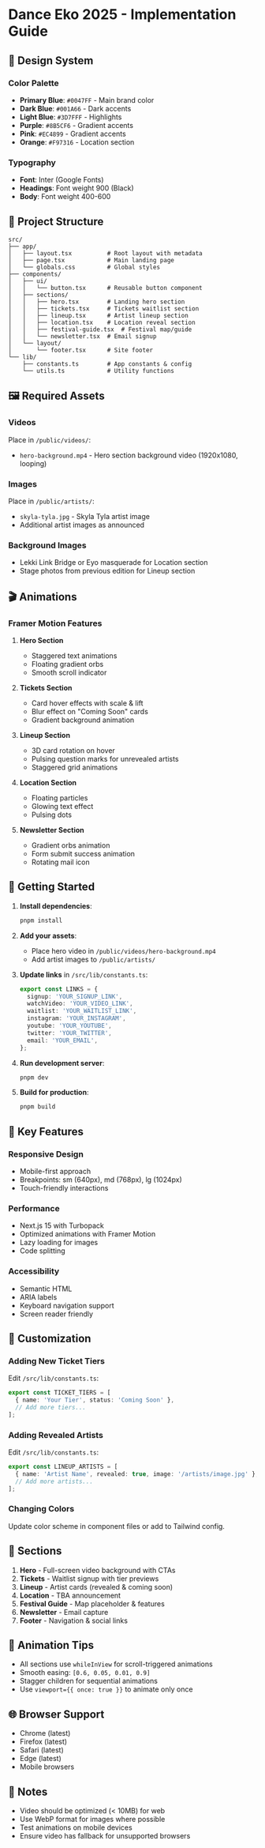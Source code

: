 # Dance Eko 2025 - Implementation Guide

## 🎨 Design System

### Color Palette
- **Primary Blue**: `#0047FF` - Main brand color
- **Dark Blue**: `#001A66` - Dark accents
- **Light Blue**: `#3D7FFF` - Highlights
- **Purple**: `#8B5CF6` - Gradient accents
- **Pink**: `#EC4899` - Gradient accents
- **Orange**: `#F97316` - Location section

### Typography
- **Font**: Inter (Google Fonts)
- **Headings**: Font weight 900 (Black)
- **Body**: Font weight 400-600

## 📁 Project Structure

```
src/
├── app/
│   ├── layout.tsx          # Root layout with metadata
│   ├── page.tsx            # Main landing page
│   └── globals.css         # Global styles
├── components/
│   ├── ui/
│   │   └── button.tsx      # Reusable button component
│   ├── sections/
│   │   ├── hero.tsx        # Landing hero section
│   │   ├── tickets.tsx     # Tickets waitlist section
│   │   ├── lineup.tsx      # Artist lineup section
│   │   ├── location.tsx    # Location reveal section
│   │   ├── festival-guide.tsx  # Festival map/guide
│   │   └── newsletter.tsx  # Email signup
│   └── layout/
│       └── footer.tsx      # Site footer
└── lib/
    ├── constants.ts        # App constants & config
    └── utils.ts            # Utility functions
```

## 🖼️ Required Assets

### Videos
Place in `/public/videos/`:
- `hero-background.mp4` - Hero section background video (1920x1080, looping)

### Images
Place in `/public/artists/`:
- `skyla-tyla.jpg` - Skyla Tyla artist image
- Additional artist images as announced

### Background Images
- Lekki Link Bridge or Eyo masquerade for Location section
- Stage photos from previous edition for Lineup section

## 🎬 Animations

### Framer Motion Features
1. **Hero Section**
   - Staggered text animations
   - Floating gradient orbs
   - Smooth scroll indicator

2. **Tickets Section**
   - Card hover effects with scale & lift
   - Blur effect on "Coming Soon" cards
   - Gradient background animation

3. **Lineup Section**
   - 3D card rotation on hover
   - Pulsing question marks for unrevealed artists
   - Staggered grid animations

4. **Location Section**
   - Floating particles
   - Glowing text effect
   - Pulsing dots

5. **Newsletter Section**
   - Gradient orbs animation
   - Form submit success animation
   - Rotating mail icon

## 🚀 Getting Started

1. **Install dependencies**:
   ```bash
   pnpm install
   ```

2. **Add your assets**:
   - Place hero video in `/public/videos/hero-background.mp4`
   - Add artist images to `/public/artists/`

3. **Update links** in `/src/lib/constants.ts`:
   ```typescript
   export const LINKS = {
     signup: 'YOUR_SIGNUP_LINK',
     watchVideo: 'YOUR_VIDEO_LINK',
     waitlist: 'YOUR_WAITLIST_LINK',
     instagram: 'YOUR_INSTAGRAM',
     youtube: 'YOUR_YOUTUBE',
     twitter: 'YOUR_TWITTER',
     email: 'YOUR_EMAIL',
   };
   ```

4. **Run development server**:
   ```bash
   pnpm dev
   ```

5. **Build for production**:
   ```bash
   pnpm build
   ```

## 🎯 Key Features

### Responsive Design
- Mobile-first approach
- Breakpoints: sm (640px), md (768px), lg (1024px)
- Touch-friendly interactions

### Performance
- Next.js 15 with Turbopack
- Optimized animations with Framer Motion
- Lazy loading for images
- Code splitting

### Accessibility
- Semantic HTML
- ARIA labels
- Keyboard navigation support
- Screen reader friendly

## 🔧 Customization

### Adding New Ticket Tiers
Edit `/src/lib/constants.ts`:
```typescript
export const TICKET_TIERS = [
  { name: 'Your Tier', status: 'Coming Soon' },
  // Add more tiers...
];
```

### Adding Revealed Artists
Edit `/src/lib/constants.ts`:
```typescript
export const LINEUP_ARTISTS = [
  { name: 'Artist Name', revealed: true, image: '/artists/image.jpg' },
  // Add more artists...
];
```

### Changing Colors
Update color scheme in component files or add to Tailwind config.

## 📱 Sections

1. **Hero** - Full-screen video background with CTAs
2. **Tickets** - Waitlist signup with tier previews
3. **Lineup** - Artist cards (revealed & coming soon)
4. **Location** - TBA announcement
5. **Festival Guide** - Map placeholder & features
6. **Newsletter** - Email capture
7. **Footer** - Navigation & social links

## 🎨 Animation Tips

- All sections use `whileInView` for scroll-triggered animations
- Smooth easing: `[0.6, 0.05, 0.01, 0.9]`
- Stagger children for sequential animations
- Use `viewport={{ once: true }}` to animate only once

## 🌐 Browser Support

- Chrome (latest)
- Firefox (latest)
- Safari (latest)
- Edge (latest)
- Mobile browsers

## 📝 Notes

- Video should be optimized (< 10MB) for web
- Use WebP format for images where possible
- Test animations on mobile devices
- Ensure video has fallback for unsupported browsers
